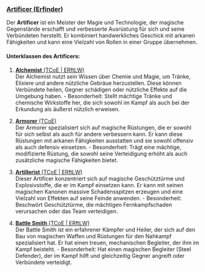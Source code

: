 
### [**Artificer (Erfinder)**](http://dnd5e.wikidot.com/artificer)  

Der **Artificer** ist ein Meister der Magie und Technologie, der magische Gegenstände erschafft und verbesserte Ausrüstung für sich und seine Verbündeten herstellt. Er kombiniert handwerkliches Geschick mit arkanen Fähigkeiten und kann eine Vielzahl von Rollen in einer Gruppe übernehmen.

#### **Unterklassen des Artificers**:

1. [**Alchemist** (TCoE | ERftLW)](http://dnd5e.wikidot.com/artificer:alchemist)  
   Der Alchemist nutzt sein Wissen über Chemie und Magie, um Tränke, Elixiere und andere nützliche Gebräue herzustellen. Diese können Verbündete heilen, Gegner schädigen oder nützliche Effekte auf die Umgebung haben.
        - Besonderheit: Stellt mächtige Tränke und chemische Wirkstoffe her, die sich sowohl im Kampf als auch bei der Erkundung als äußerst nützlich erweisen.
      
1. [**Armorer** (TCoE)](http://dnd5e.wikidot.com/artificer:armorer)  
   Der Armorer spezialisiert sich auf magische Rüstungen, die er sowohl für sich selbst als auch für andere verbessern kann. Er kann diese Rüstungen mit arkanen Fähigkeiten ausstatten und sie sowohl offensiv als auch defensiv einsetzen.
        - Besonderheit: Trägt eine mächtige, modifizierte Rüstung, die sowohl seine Verteidigung erhöht als auch zusätzliche magische Fähigkeiten bietet.
      
1. [**Artillerist** (TCoE | ERftLW)](http://dnd5e.wikidot.com/artificer:artillerist)  
   Dieser Artificer konzentriert sich auf magische Geschütztürme und Explosivstoffe, die er im Kampf einsetzen kann. Er kann mit seinen magischen Kanonen massive Schadensspitzen erzeugen und eine Vielzahl von Effekten auf seine Feinde anwenden.
        - Besonderheit: Beschwört Geschütztürme, die mächtigen Fernkampfschaden verursachen oder das Team verteidigen.
      
1. [**Battle Smith** (TCoE | ERftLW)](http://dnd5e.wikidot.com/artificer:battle-smith)  
   Der Battle Smith ist ein erfahrener Kämpfer und Heiler, der sich auf den Bau von magischen Waffen und Rüstungen für den Nahkampf spezialisiert hat. Er hat einen treuen, mechanischen Begleiter, der ihm im Kampf beisteht.
        - Besonderheit: Hat einen magischen Begleiter (Steel Defender), der im Kampf hilft und gleichzeitig Gegner angreift oder Verbündete verteidigt.
